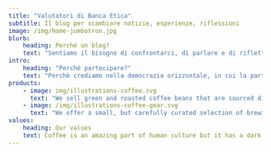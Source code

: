 ```yaml
---
title: "Valutatori di Banca Etica"
subtitle: Il blog per scambiare notizie, esperienze, riflessioni
image: /img/home-jumbotron.jpg
blurb:
    heading: Perché un blog?
    text: "Sentiamo il bisogno di confrontarci, di parlare e di riflettere tra Valutatori Sociali, per raggiungere sempre meglio lo scopo di Banca Etica. Questo blog è costruito con strumenti liberamente disponibili e a costo zero."
intro:
    heading: "Perché partecipare?"
    text: "Perchè crediamo nella democrazia orizzontale, in cui la partecipazione è attiva, in cui il confronto è sempre possibile e non intermediato. Questo si può fare solo essendo gentili nei rapporti ma franchi: l'etica deve stare dappertutto, anche tra noi"
products:
    - image: img/illustrations-coffee.svg
      text: "We sell green and roasted coffee beans that are sourced directly from independent farmers and farm cooperatives. We’re proud to offer a variety of coffee beans grown with great care for the environment and local communities. Check our post or contact us directly for current availability."
    - image: /img/illustrations-coffee-gear.svg
      text: "We offer a small, but carefully curated selection of brewing gear and tools for every taste and experience level. No matter if you roast your own beans or just bought your first french press, you’ll find a gadget to fall in love with in our shop."
values:
    heading: Our values
    text: Coffee is an amazing part of human culture but it has a dark side too – one of colonialism and mindless abuse of natural resources and human lives. We want to turn this around and return the coffee trade to the drink’s exhilarating, empowering and unifying nature.
---
```


